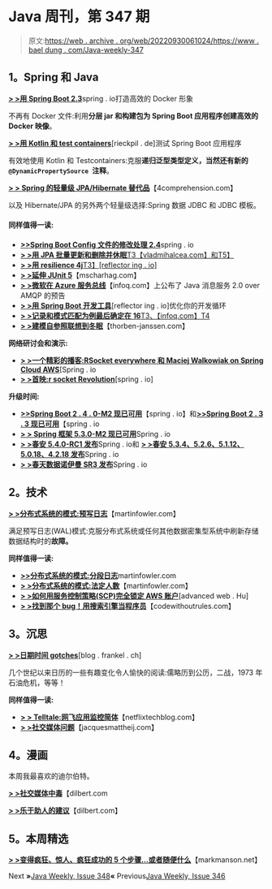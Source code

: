 # Java 周刊，第 347 期

> 原文:[https://web . archive . org/web/20220930061024/https://www . bael dung . com/Java-weekly-347](https://web.archive.org/web/20220930061024/https://www.baeldung.com/java-weekly-347)

## **1。Spring 和 Java**

[**> >用 Spring Boot 2.3**](https://web.archive.org/web/20220626110355/https://spring.io/blog/2020/08/14/creating-efficient-docker-images-with-spring-boot-2-3)spring . io打造高效的 Docker 形象

不再有 Docker 文件:利用**分层 jar 和构建包为 Spring Boot 应用程序创建高效的 Docker 映像**。

[**> >用 Kotlin 和 test containers**](https://web.archive.org/web/20220626110355/https://rieckpil.de/testing-spring-boot-applications-with-kotlin-and-testcontainers/)[rieckpil . de]测试 Spring Boot 应用程序

有效地使用 Kotlin 和 Testcontainers:克服**递归泛型类型定义，当然还有新的`@DynamicPropertySource `注释**。

[**> > Spring 的轻量级 JPA/Hibernate 替代品**](https://web.archive.org/web/20220626110355/https://4comprehension.com/lightweight-jpa-hibernate-alternatives/?utm_source=feedly&utm_medium=rss&utm_campaign=lightweight-jpa-hibernate-alternatives)【4comprehension.com】

以及 Hibernate/JPA 的另外两个轻量级选择:Spring 数据 JDBC 和 JDBC 模板。

#### **同样值得一读:**

*   [**>>Spring Boot Config 文件的修改处理 2.4**](https://web.archive.org/web/20220626110355/https://spring.io/blog/2020/08/14/config-file-processing-in-spring-boot-2-4)spring . io
*   [**> >用 JPA 批量更新和删除并休眠**T3【vladmihalcea.com】和T5】](https://web.archive.org/web/20220626110355/https://vladmihalcea.com/bulk-update-delete-jpa-hibernate/)
*   [**> >用 resilience 4j**T3】[reflector ing . io]](https://web.archive.org/web/20220626110355/https://reflectoring.io/time-limiting-with-resilience4j/)
*   [**> >延伸 JUnit 5**](https://web.archive.org/web/20220626110355/https://www.mscharhag.com/java/junit5-custom-extensions)【mscharhag.com】
*   [**> >微软在 Azure 服务总线**](https://web.archive.org/web/20220626110355/https://www.infoq.com/news/2020/08/jms-2-amqp-service-bus-preview/?utm_campaign=infoq_content&utm_source=infoq&utm_medium=feed&utm_term=Java)【infoq.com】上公布了 Java 消息服务 2.0 over AMQP 的预告
*   [**> >用 Spring Boot 开发工具**](https://web.archive.org/web/20220626110355/https://reflectoring.io/spring-boot-dev-tools/)[reflector ing . io]优化你的开发循环
*   [**> >记录和模式匹配为例最后确定在 16**T3、【infoq.com】T4](https://web.archive.org/web/20220626110355/https://www.infoq.com/news/2020/08/java16-records-instanceof/?utm_campaign=infoq_content&utm_source=infoq&utm_medium=feed&utm_term=Java)
*   [**> >建模自参照联想到冬眠**](https://web.archive.org/web/20220626110355/https://thorben-janssen.com/self-referencing-associations/)【thorben-janssen.com】

**网络研讨会和演示:**

*   [**> >一个精彩的播客:RSocket everywhere 和 Maciej Walkowiak on Spring Cloud AWS**](https://web.archive.org/web/20220626110355/https://spring.io/blog/2020/08/14/a-bootiful-podcast-rsocket-everywhere-and-maciej-walkowiak-on-spring-cloud-aws)[Spring . io
*   [**> >首映:r socket Revolution**](https://web.archive.org/web/20220626110355/https://spring.io/blog/2020/08/13/premiering-the-rsocket-revolution)[spring . io]

**升级时间:**

*   [**>>Spring Boot 2 . 4 . 0-M2 现已可用**](https://web.archive.org/web/20220626110355/https://spring.io/blog/2020/08/14/spring-boot-2-4-0-m2-is-now-available)【spring . io】和[**>>Spring Boot 2 . 3 . 3 现已可用**](https://web.archive.org/web/20220626110355/https://spring.io/blog/2020/08/13/spring-boot-2-3-3-available-now)【spring . io
*   [**> > Spring 框架 5.3.0-M2 现已可用**](https://web.archive.org/web/20220626110355/https://spring.io/blog/2020/08/11/spring-framework-5-3-0-m2-available-now)Spring . io
*   [**> >春安 5.4.0-RC1 发布**](https://web.archive.org/web/20220626110355/https://spring.io/blog/2020/08/14/spring-security-5-4-0-rc1-released)Spring . io和 [**> >春安 5.3.4、5.2.6、5.1.12、5.0.18、4.2.18 发布**](https://web.archive.org/web/20220626110355/https://spring.io/blog/2020/08/12/spring-security-5-3-4-5-2-6-5-1-12-5-0-18-4-2-18-released)Spring . io
*   [**> >春天数据诺伊曼 SR3 发布**](https://web.archive.org/web/20220626110355/https://spring.io/blog/2020/08/12/spring-data-neumann-sr3-released)Spring . io

## **2。技术**

[**> >分布式系统的模式:预写日志**](https://web.archive.org/web/20220626110355/https://martinfowler.com/articles/patterns-of-distributed-systems/wal.html)【martinfowler.com】

满足预写日志(WAL)模式:克服分布式系统或任何其他数据密集型系统中刷新存储数据结构时的**故障。**

**同样值得一读:**

*   [**>>**](https://web.archive.org/web/20220626110355/https://martinfowler.com/articles/patterns-of-distributed-systems/wal.html)[**分布式系统的模式:分段日志**](https://web.archive.org/web/20220626110355/https://martinfowler.com/articles/patterns-of-distributed-systems/log-segmentation.html)martinfowler.com
*   [**> >分布式系统的模式:法定人数**](https://web.archive.org/web/20220626110355/https://martinfowler.com/articles/patterns-of-distributed-systems/quorum.html)【martinfowler.com】
*   [**> >如何用服务控制策略(SCP)完全锁定 AWS 账户**](https://web.archive.org/web/20220626110355/https://advancedweb.hu/how-to-completely-lock-down-an-aws-account-with-a-service-control-policy-scp/)[advanced web . Hu]
*   [**> >找到那个 bug！用搜索引擎当程序员**](https://web.archive.org/web/20220626110355/https://codewithoutrules.com/2020/08/17/search-engine-programmers/)【codewithoutrules.com】

## **3。沉思**

[**> >日期时间 gotches**](https://web.archive.org/web/20220626110355/https://blog.frankel.ch/date-time-gotchas/)[blog . frankel . ch]

几个世纪以来日历的一些有趣变化令人愉快的阅读:儒略历到公历，二战，1973 年石油危机，等等！

**同样值得一读:**

*   [**> > Telltale:网飞应用监控简体**](https://web.archive.org/web/20220626110355/https://netflixtechblog.com/telltale-netflix-application-monitoring-simplified-5c08bfa780ba)【netflixtechblog.com】
*   [**> >社交媒体问题**](https://web.archive.org/web/20220626110355/https://jacquesmattheij.com/the-social-media-problem/)【jacquesmattheij.com】

## **4。漫画**

本周我最喜欢的迪尔伯特。

[**> >社交媒体中毒**](https://web.archive.org/web/20220626110355/https://dilbert.com/strip/2020-08-18)【dilbert.com

[**> >乐于助人的建议**](https://web.archive.org/web/20220626110355/https://dilbert.com/strip/2020-08-12)【dilbert.com】

## **5。本周精选**

**[> >变得疯狂、惊人、疯狂成功的 5 个步骤…或者随便什么](https://web.archive.org/web/20220626110355/https://markmanson.net/how-to-be-insanely-successful)**【markmanson.net】

Next **»**[Java Weekly, Issue 348](/web/20220626110355/https://www.baeldung.com/java-weekly-348)**«** Previous[Java Weekly, Issue 346](/web/20220626110355/https://www.baeldung.com/java-weekly-346)